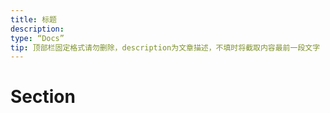 ```yaml
---
title: 标题
description:
type: “Docs”
tip: 顶部栏固定格式请勿删除，description为文章描述，不填时将截取内容最前一段文字
---
```

# Section